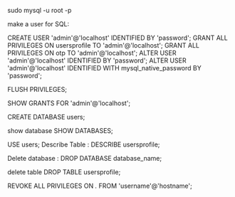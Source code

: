 sudo mysql -u root -p

make a user for SQL:

CREATE USER 'admin'@'localhost' IDENTIFIED BY 'password';
GRANT ALL PRIVILEGES ON usersprofile TO 'admin'@'localhost';
GRANT ALL PRIVILEGES ON otp TO 'admin'@'localhost';
ALTER USER 'admin'@'localhost' IDENTIFIED BY 'password';
ALTER USER 'admin'@'localhost' IDENTIFIED WITH mysql_native_password BY 'password';

FLUSH PRIVILEGES;

SHOW GRANTS FOR 'admin'@'localhost';

CREATE DATABASE users;

show database
SHOW DATABASES; 

USE users;
Describe Table :
DESCRIBE usersprofile;



Delete database :
DROP DATABASE database_name;

delete table
DROP TABLE usersprofile;

REVOKE ALL PRIVILEGES ON *.* FROM 'username'@'hostname';


